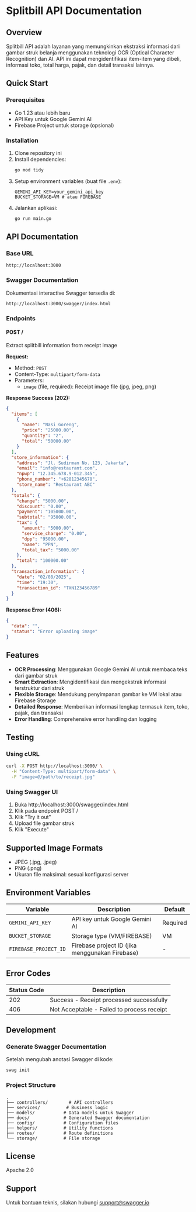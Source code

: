 # Splitbill API Documentation

## Overview
Splitbill API adalah layanan yang memungkinkan ekstraksi informasi dari gambar struk belanja menggunakan teknologi OCR (Optical Character Recognition) dan AI. API ini dapat mengidentifikasi item-item yang dibeli, informasi toko, total harga, pajak, dan detail transaksi lainnya.

## Quick Start

### Prerequisites
- Go 1.23 atau lebih baru
- API Key untuk Google Gemini AI
- Firebase Project untuk storage (opsional)

### Installation
1. Clone repository ini
2. Install dependencies:
   ```bash
   go mod tidy
   ```
3. Setup environment variables (buat file `.env`):
   ```
   GEMINI_API_KEY=your_gemini_api_key
   BUCKET_STORAGE=VM # atau FIREBASE
   ```
4. Jalankan aplikasi:
   ```bash
   go run main.go
   ```

## API Documentation

### Base URL
```
http://localhost:3000
```

### Swagger Documentation
Dokumentasi interactive Swagger tersedia di:
```
http://localhost:3000/swagger/index.html
```

### Endpoints

#### POST /
Extract splitbill information from receipt image

**Request:**
- Method: `POST`
- Content-Type: `multipart/form-data`
- Parameters:
  - `image` (file, required): Receipt image file (jpg, jpeg, png)

**Response Success (202):**
```json
{
  "items": [
    {
      "name": "Nasi Goreng",
      "price": "25000.00",
      "quantity": "2",
      "total": "50000.00"
    }
  ],
  "store_information": {
    "address": "Jl. Sudirman No. 123, Jakarta",
    "email": "info@restaurant.com", 
    "npwp": "12.345.678.9-012.345",
    "phone_number": "+62812345678",
    "store_name": "Restaurant ABC"
  },
  "totals": {
    "change": "5000.00",
    "discount": "0.00", 
    "payment": "105000.00",
    "subtotal": "95000.00",
    "tax": {
      "amount": "5000.00",
      "service_charge": "0.00",
      "dpp": "95000.00", 
      "name": "PPN",
      "total_tax": "5000.00"
    },
    "total": "100000.00"
  },
  "transaction_information": {
    "date": "02/08/2025",
    "time": "19:30",
    "transaction_id": "TXN123456789"
  }
}
```

**Response Error (406):**
```json
{
  "data": "",
  "status": "Error uploading image"
}
```

## Features

- **OCR Processing**: Menggunakan Google Gemini AI untuk membaca teks dari gambar struk
- **Smart Extraction**: Mengidentifikasi dan mengekstrak informasi terstruktur dari struk
- **Flexible Storage**: Mendukung penyimpanan gambar ke VM lokal atau Firebase Storage
- **Detailed Response**: Memberikan informasi lengkap termasuk item, toko, pajak, dan transaksi
- **Error Handling**: Comprehensive error handling dan logging

## Testing

### Using cURL
```bash
curl -X POST http://localhost:3000/ \
  -H "Content-Type: multipart/form-data" \
  -F "image=@/path/to/receipt.jpg"
```

### Using Swagger UI
1. Buka http://localhost:3000/swagger/index.html
2. Klik pada endpoint POST /
3. Klik "Try it out"
4. Upload file gambar struk
5. Klik "Execute"

## Supported Image Formats
- JPEG (.jpg, .jpeg)
- PNG (.png)
- Ukuran file maksimal: sesuai konfigurasi server

## Environment Variables

| Variable | Description | Default |
|----------|-------------|---------|
| `GEMINI_API_KEY` | API key untuk Google Gemini AI | Required |
| `BUCKET_STORAGE` | Storage type (VM/FIREBASE) | VM |
| `FIREBASE_PROJECT_ID` | Firebase project ID (jika menggunakan Firebase) | - |

## Error Codes

| Status Code | Description |
|-------------|-------------|
| 202 | Success - Receipt processed successfully |
| 406 | Not Acceptable - Failed to process receipt |

## Development

### Generate Swagger Documentation
Setelah mengubah anotasi Swagger di kode:
```bash
swag init
```

### Project Structure
```
.
├── controllers/        # API controllers
├── services/          # Business logic
├── models/           # Data models untuk Swagger
├── docs/             # Generated Swagger documentation  
├── config/           # Configuration files
├── helpers/          # Utility functions
├── routes/           # Route definitions
└── storage/          # File storage
```

## License
Apache 2.0

## Support
Untuk bantuan teknis, silakan hubungi support@swagger.io

